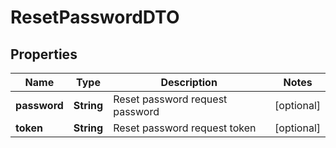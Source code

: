 
# ResetPasswordDTO

## Properties
Name | Type | Description | Notes
------------ | ------------- | ------------- | -------------
**password** | **String** | Reset password request password |  [optional]
**token** | **String** | Reset password request token |  [optional]



